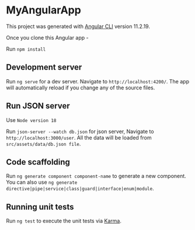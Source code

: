 # MyAngularApp

This project was generated with [Angular CLI](https://github.com/angular/angular-cli) version 11.2.19.

Once you clone this Angular app - 

Run `npm install`

## Development server

Run `ng serve` for a dev server. Navigate to `http://localhost:4200/`. The app will automatically reload if you change any of the source files.

## Run JSON server

Use `Node version 18`

Run `json-server --watch db.json` for json server, Navigate to `http://localhost:3000/user`.
All the data will be loaded from `src/assets/data/db.json file`.

## Code scaffolding

Run `ng generate component component-name` to generate a new component. You can also use `ng generate directive|pipe|service|class|guard|interface|enum|module`.

## Running unit tests

Run `ng test` to execute the unit tests via [Karma](https://karma-runner.github.io).

